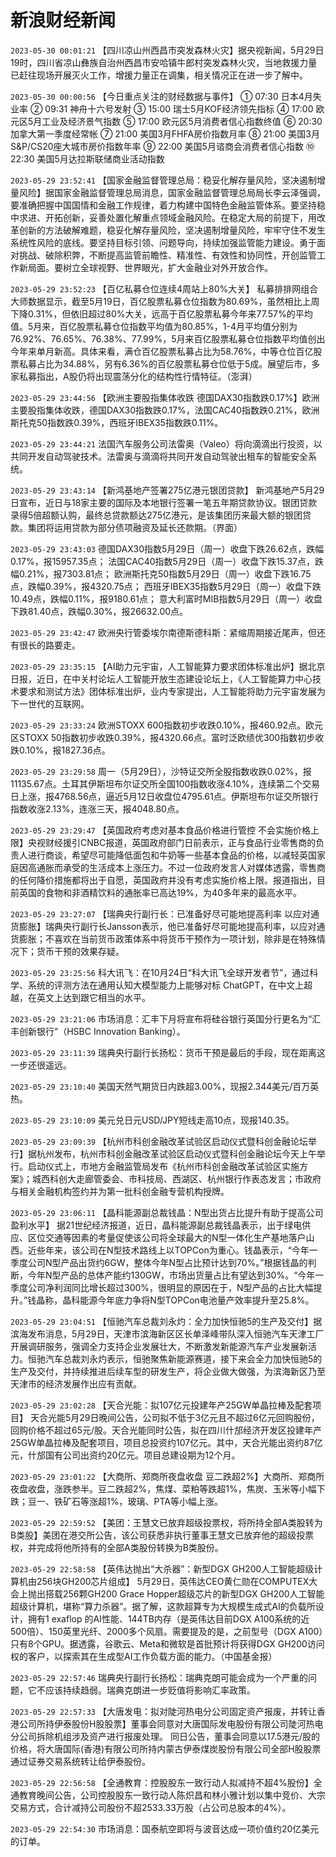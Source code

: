 # 新浪财经新闻
`2023-05-30 00:01:21` 【四川凉山州西昌市突发森林火灾】据央视新闻，5月29日19时，四川省凉山彝族自治州西昌市安哈镇牛郎村突发森林火灾，当地救援力量已赶往现场开展灭火工作，增援力量正在调集，相关情况正在进一步了解中。

`2023-05-30 00:00:56` 【今日重点关注的财经数据与事件】
① 07:30 日本4月失业率
② 09:31 神舟十六号发射
③ 15:00 瑞士5月KOF经济领先指标
④ 17:00 欧元区5月工业及经济景气指数
⑤ 17:00 欧元区5月消费者信心指数终值
⑥ 20:30 加拿大第一季度经常帐
⑦ 21:00 美国3月FHFA房价指数月率
⑧ 21:00 美国3月S&P/CS20座大城市房价指数年率
⑨ 22:00 美国5月谘商会消费者信心指数
⑩ 22:30 美国5月达拉斯联储商业活动指数

`2023-05-29 23:52:41` 【国家金融监督管理总局：稳妥化解存量风险，坚决遏制增量风险】据国家金融监督管理总局消息，国家金融监督管理总局局长李云泽强调，要准确把握中国国情和金融工作规律，着力构建中国特色金融监管体系。要坚持稳中求进、开拓创新，妥善处置化解重点领域金融风险。在稳定大局的前提下，用改革创新的方法破解难题，稳妥化解存量风险，坚决遏制增量风险，牢牢守住不发生系统性风险的底线。要坚持目标引领、问题导向，持续加强监管能力建设。勇于面对挑战、破除积弊，不断提高监管前瞻性、精准性、有效性和协同性，开创监管工作新局面。要树立全球视野、世界眼光，扩大金融业对外开放合作。

`2023-05-29 23:52:23` 【百亿私募仓位连续4周站上80%大关】 私募排排网组合大师数据显示，截至5月19日，百亿股票私募仓位指数为80.69%，虽然相比上周下降0.31%，但依旧超过80%大关，远高于百亿股票私募今年来77.57%的平均值。5月来，百亿股票私募仓位指数平均值为80.85%，1-4月平均值分别为76.92%、76.65%、76.38%、77.99%，5月来百亿股票私募仓位指数平均值创出今年来单月新高。具体来看，满仓百亿股票私募占比为58.76%，中等仓位百亿股票私募占比为34.88%，另有6.36%的百亿股票私募仓位低于5成。展望后市，多家私募指出，A股仍将出现震荡分化的结构性行情特征。（澎湃）

`2023-05-29 23:44:56` 【欧洲主要股指集体收跌 德国DAX30指数跌0.17%】欧洲主要股指集体收跌，德国DAX30指数跌0.17%，法国CAC40指数跌0.21%，欧洲斯托克50指数跌0.39%，西班牙IBEX35指数跌0.11%。

`2023-05-29 23:44:21` 法国汽车服务公司法雷奥（Valeo）将向滴滴出行投资，以共同开发自动驾驶技术。法雷奥与滴滴将共同开发自动驾驶出租车的智能安全系统。

`2023-05-29 23:43:14`   【新鸿基地产签署275亿港元银团贷款】 新鸿基地产5月29日宣布，近日与18家主要的国际及本地银行签署一笔五年期贷款协议。银团贷款录得5倍超额认购，最终总贷款额达275亿港元，是该集团历来最大额的银团贷款。集团将运用贷款为部分债项融资及延长还款期。（界面）

`2023-05-29 23:43:03` 德国DAX30指数5月29日（周一）收盘下跌26.62点，跌幅0.17%，报15957.35点；
法国CAC40指数5月29日（周一）收盘下跌15.37点，跌幅0.21%，报7303.81点；
欧洲斯托克50指数5月29日（周一）收盘下跌16.75点，跌幅0.39%，报4320.75点；
西班牙IBEX35指数5月29日（周一）收盘下跌10.49点，跌幅0.11%，报9180.61点；
意大利富时MIB指数5月29日（周一）收盘下跌81.40点，跌幅0.30%，报26632.00点。

`2023-05-29 23:42:47` 欧洲央行管委埃尔南德斯德科斯：紧缩周期接近尾声，但还有很长的路要走。

`2023-05-29 23:35:15` 【AI助力元宇宙，人工智能算力要求团体标准出炉】据北京日报，近日，在中关村论坛人工智能开放生态建设论坛上，《人工智能算力中心技术要求和测试方法》团体标准出炉，业内专家提出，人工智能将助力元宇宙发展为下一世代的互联网。

`2023-05-29 23:33:24` 欧洲STOXX 600指数初步收跌0.10%，报460.92点。欧元区STOXX 50指数初步收跌0.39%，报4320.66点。富时泛欧绩优300指数初步收跌0.10%，报1827.36点。

`2023-05-29 23:29:58` 周一（5月29日），沙特证交所全股指数收跌0.02%，报11135.67点。土耳其伊斯坦布尔证交所全国100指数收涨4.10%，连续第二个交易日上涨，报4768.56点，逼近5月12日收盘位4795.61点。伊斯坦布尔证交所银行指数收涨2.13%，连涨三天，报4048.80点。

`2023-05-29 23:29:47` 【英国政府考虑对基本食品价格进行管控 不会实施价格上限】央视财经援引CNBC报道，英国政府部门日前表示，正与食品行业零售商的负责人进行商谈，希望尽可能降低面包和牛奶等一些基本食品的价格，以减轻英国家庭因高通胀而承受的生活成本上涨压力。不过一位政府发言人对媒体透露，零售商的任何降价措施都将出于自愿，英国政府并没有考虑实施价格上限。报道指出，目前英国的食物和非酒精饮料的通胀率已高达19%，为40多年来的最高水平。

`2023-05-29 23:27:07` 【瑞典央行副行长：已准备好尽可能地提高利率 以应对通货膨胀】瑞典央行副行长Jansson表示，他已准备好尽可能地提高利率，以应对通货膨胀；不喜欢在当前货币政策体系中将货币干预作为一项计划，除非是在特殊情况下；货币干预的效果存疑。

`2023-05-29 23:25:56` 科大讯飞：在10月24日“科大讯飞全球开发者节”，通过科学、系统的评测方法在通用认知大模型能力上能够对标 ChatGPT，在中文上超越，在英文上达到跟它相当的水平。

`2023-05-29 23:21:06` 市场消息：汇丰下月将宣布将硅谷银行英国分行更名为“汇丰创新银行”（HSBC Innovation Banking）。

`2023-05-29 23:11:39` 瑞典央行副行长扬松：货币干预是最后的手段，现在距离这一步还很遥远。

`2023-05-29 23:10:40` 美国天然气期货日内跌超3.00%，现报2.344美元/百万英热。

`2023-05-29 23:10:09` 美元兑日元USD/JPY短线走高10点，现报140.35。

`2023-05-29 23:09:39` 【杭州市科创金融改革试验区启动仪式暨科创金融论坛举行】据杭州发布，杭州市科创金融改革试验区启动仪式暨科创金融论坛今天上午举行。启动仪式上，市地方金融监管局发布《杭州市科创金融改革试验区实施方案》；城西科创大走廊管委会、市科技局、西湖区、杭州银行作表态发言；市政府与相关金融机构签约并为第一批科创金融专营机构授牌。

`2023-05-29 23:06:11` 【晶科能源副总裁钱晶：N型出货占比提升有助于提高公司盈利水平】 据21世纪经济报道，近日，晶科能源副总裁钱晶表示，出于绿电供应、区位交通等因素的考量促使该公司将全球最大的N型一体化生产基地落户山西。近些年来，该公司在N型技术路线上以TOPCon为重心。钱晶表示，“今年一季度公司N型产品出货约6GW，整体今年N型占比预计达到70%。”根据钱晶的判断，今年N型产品的总体产能约130GW，市场出货量占比有望达到30%。“今年一季度公司净利润同比增长超过300%，很明显的原因在于，N型产品的占比大幅提升。”钱晶称，晶科能源今年底力争将N型TOPCon电池量产效率提升至25.8%。

`2023-05-29 23:04:51` 【恒驰汽车总裁刘永灼：全力加快恒驰5的生产及交付】据滨海发布消息，5月29日，天津市滨海新区区长单泽峰带队深入恒驰汽车天津工厂开展调研服务，强调全力支持企业发展壮大，不断激发新能源汽车产业发展新活力。恒驰汽车总裁刘永灼表示，恒驰聚焦新能源赛道，接下来会全力加快恒驰5的生产及交付，并持续推进后续车型的研发生产，将企业做大做强，为滨海新区乃至天津市的经济发展作出应有贡献。

`2023-05-29 23:02:28` 【天合光能：拟107亿元投建年产25GW单晶拉棒及配套项目】 天合光能5月29日晚间公告，公司拟不低于3亿元且不超过6亿元回购股份，回购价格不超过65元/股。天合光能同时公告，拟在四川什邡经济开发区投建年产25GW单晶拉棒及配套项目，项目总投资约107亿元。其中，天合光能出资约87亿元，什邡国有公司出资约20亿元。项目总建设期为12个月。

`2023-05-29 23:01:22` 【大商所、郑商所夜盘收盘 豆二跌超2%】大商所、郑商所夜盘收盘，涨跌参半。豆二跌超2%，焦煤、菜粕等跌超1%，焦炭、玉米等小幅下跌；豆一、铁矿石等涨超1%，玻璃、PTA等小幅上涨。

`2023-05-29 22:59:52` 【美团：王慧文已放弃超级投票权，将所持全部A类股转为B类股】美团在港交所公告，该公司获悉非执行董事王慧文已放弃他的超级投票权，并完成将他所持有的全部A类股份转换为B类股份。

`2023-05-29 22:58:58` 【英伟达抛出“大杀器”：新型DGX GH200人工智能超级计算机由256块GH200芯片组成】 5月29日，英伟达CEO黄仁勋在COMPUTEX大会上抛出搭载256颗GH200 Grace Hopper超级芯片的新型DGX GH200人工智能超级计算机，堪称“算力杀器”。据了解，这款超算专为大规模生成式AI的负载所设计，拥有1 exaflop 的AI性能、144TB内存（是英伟达目前DGX A100系统的近500倍）、150英里光纤、2000多个风扇。需要提及的是，之前型号（DGX A100）只有8个GPU。据透露，谷歌云、Meta和微软是首批预计将获得DGX GH200访问权的客户，以探索其在生成型AI工作负载方面的能力。（中国基金报）

`2023-05-29 22:57:46` 瑞典央行副行长扬松：瑞典克朗可能会成为一个严重的问题，它不应该持续趋弱。瑞典克朗进一步贬值将影响汇率政策。

`2023-05-29 22:57:33` 【大唐发电：拟对陡河热电分公司固定资产报废，并转让香港公司所持伊泰股份H股股票】董事会同意对大唐国际发电股份有限公司陡河热电分公司拆除机组涉及资产进行报废处理。 同日公告，董事会同意以17.5港元/股的价格，将大唐国际(香港)有限公司所持内蒙古伊泰煤炭股份有限公司全部H股股票通过证券交易系统转让给伊泰股份。

`2023-05-29 22:56:58` 【全通教育：控股股东一致行动人拟减持不超4%股份】全通教育晚间公告，公司控股股东一致行动人陈炽昌和林小雅计划以集中竞价、大宗交易方式，合计减持公司股份不超2533.33万股（占公司总股本的4%）。

`2023-05-29 22:54:30` 市场消息：国泰航空即将与波音达成一项价值约20亿美元的订单。

